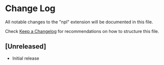 # Change Log

All notable changes to the "npl" extension will be documented in this file.

Check [Keep a Changelog](http://keepachangelog.com/) for recommendations on how to structure this file.

## [Unreleased]

- Initial release